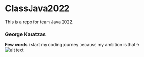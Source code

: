 # ClassJava2022

This is a repo for team Java 2022.

### George Karatzas

**Few words**
i start my coding journey because my ambition is that->
![alt text](C:\Users\karat\OneDrive\Υπολογιστής\ClassJava2022\jpg)
